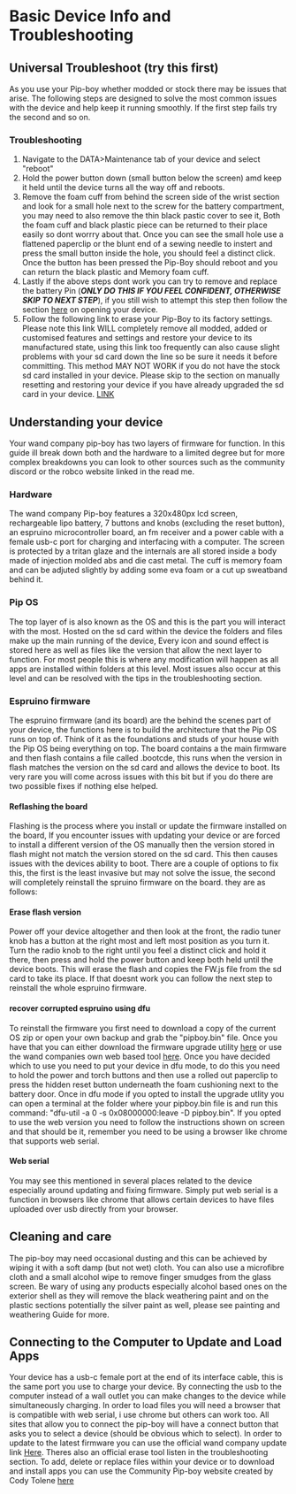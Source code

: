 # Basic Device Info and Troubleshooting

## Universal Troubleshoot (try this first)
As you use your Pip-boy whether modded or stock there may be issues that arise. The following steps are designed to solve the most common issues with the device and help keep it running smoothly. If the first step fails try the second and so on.

### Troubleshooting
1. Navigate to the DATA>Maintenance tab of your device and select "reboot"
2. Hold the power button down (small button below the screen) amd keep it held until the device turns all the way off and reboots.
3. Remove the foam cuff from behind the screen side of the wrist section and look for a small hole next to the screw for the battery compartment, you may need to also remove the thin black pastic cover to see it, Both the foam cuff and black plastic piece can be returned to their place easily so dont worrry about that. Once you can see the small hole use a flattened paperclip or the blunt end of a sewing needle to instert and press the small button inside the hole, you should feel a distinct click. Once the button has been pressed the Pip-Boy should reboot and you can return the black plastic and Memory foam cuff.
4. Lastly if the above steps dont work you can try to remove and replace the battery Pin (***ONLY DO THIS IF YOU FEEL CONFIDENT, OTHERWISE SKIP TO NEXT STEP***), if you still wish to attempt this step then follow the section [here](https://github.com/beaverboy-12/The-Wand-Company-Pip-Boy-3000-Mk-V-Community-Guide/blob/main/Individual%20Guides/Deconstruction%20and%20Sd%20card%20Replacement.md) on opening your device.
5. Follow the following link to erase your Pip-Boy to its factory settings. Please note this link WILL completely remove all modded, added or customised features and settings and restore your device to its manufactured state, using this link too frequently can also cause slight problems with your sd card down the line so be sure it needs it before committing. This method MAY NOT WORK if you do not have the stock sd card installed in your device. Please skip to the section on manually resetting and restoring your device if you have already upgraded the sd card in your device. [LINK](https://thewandcompany.com/pip-boy/upgrade/2erase)


## Understanding your device
Your wand company pip-boy has two layers of firmware for function. In this guide ill break down both and the hardware to a limited degree but for more complex breakdowns you can look to other sources such as the community discord or the robco website linked in the read me.

### Hardware
The wand company Pip-boy features a 320x480px lcd screen, rechargeable lipo battery, 7 buttons and knobs (excluding the reset button), an espruino microcontroller board, an fm receiver and a power cable with a female usb-c port for charging and interfacing with a computer. The screen is protected by a tritan glaze and the internals are all stored inside a body made of injection molded abs and die cast metal. The cuff is memory foam and can be adjuted slightly by adding some eva foam or a cut up sweatband behind it. 

### Pip OS
The top layer of is also known as the OS and this is the part you will interact with the most. Hosted on the sd card within the device the folders and files make up the main running of the device, Every icon and sound effect is stored here as well as files like the version that allow the next layer to function. For most people this is where any modification will happen as all apps are installed within folders at this level. Most issues also occur at this level and can be resolved with the tips in the troubleshooting section.

### Espruino firmware
The espruino firmware (and its board) are the behind the scenes part of your device, the functions here is to build the architecture that the Pip OS runs on top of. Think of it as the foundations and studs of your house with the Pip OS being everything on top. The board contains a the main firmware and then flash contains a file called .bootcde, this runs when the version in flash matches the version on the sd card and allows the device to boot. Its very rare you will come across issues with this bit but if you do there are two possible fixes if nothing else helped. 

#### Reflashing the board
Flashing is the process where you install or update the firmware installed on the board, If you encounter issues with updating your device or are forced to install a different version of the OS manually then the version stored in flash might not match the version stored on the sd card. This then causes issues with the devices ability to boot. There are a couple of options to fix this, the first is the least invasive but may not solve the issue, the second will completely reinstall the spruino firmware on the board. they are as follows:

#### Erase flash version
Power off your device altogether and then look at the front, the radio tuner knob has a button at the right most and left most position as you turn it. Turn the radio knob to the right until you feel a distinct click and hold it there, then press and hold the power button and keep both held until the device boots. This will erase the flash and copies the FW.js file from the sd card to take its place. If that doesnt work you can follow the next step to reinstall the whole espruino firmware.

#### recover corrupted espruino using dfu
To reinstall the firmware you first need to download a copy of the current OS zip or open your own backup and grab the "pipboy.bin" file. Once you have that you can either download the firmware upgrade utility [here](https://dfu-util.sourceforge.net/) or use the wand companies own web based tool [here](https://www.thewandcompany.com/pip-boy/dfu/). Once you have decided which to use you need to put your device in dfu mode, to do this you need to hold the power and torch buttons and then use a rolled out paperclip to press the hidden reset button underneath the foam cushioning next to the battery door. Once in dfu mode if you opted to install the upgrade utlity you can open a terminal at the folder where your pipboy.bin file is and run this command: "dfu-util -a 0 -s 0x08000000:leave -D pipboy.bin". If you opted to use the web version you need to follow the instructions shown on screen and that should be it, remember you need to be using a browser like chrome that supports web serial.

#### Web serial
You may see this mentioned in several places related to the device especially around updating and fixing firmware. Simply put web serial is a function in browsers like chrome that allows certain devices to have files uploaded over usb directly from your browser.

## Cleaning and care
The pip-boy may need occasional dusting and this can be achieved by wiping it with a soft damp (but not wet) cloth. You can also use a microfibre cloth and a small alcohol wipe to remove finger smudges from the glass screen. Be wary of using any products especially alcohol based ones on the exterior shell as they will remove the black weathering paint and on the plastic sections potentially the silver paint as well, please see painting and weathering Guide for more.

## Connecting to the Computer to Update and Load Apps
Your device has a usb-c female port at the end of its interface cable, this is the same port you use to charge your device. By connecting the usb to the computer instead of a wall outlet you can make changes to the device while simultaneously charging. In order to load files you will need a browser that is compatible with web serial, i use chrome but others can work too. All sites that allow you to connect the pip-boy will have a connect button that asks you to select a device (should be obvious which to select). In order to update to the latest firmware you can use the official wand company update link [Here](https://www.thewandcompany.com/pip-boy/upgrade/). Theres also an official erase tool listen in the troubleshooting section. To add, delete or replace files within your device or to download and install apps you can use the Community Pip-boy website created by Cody Tolene [here](https://pip-boy.com/)

